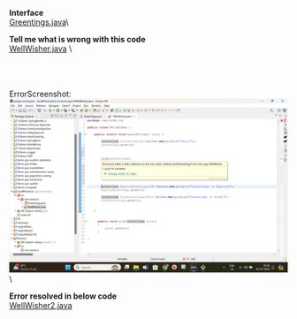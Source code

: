 **Interface**\
[Greentings.java](https://github.com/Rockycta/corejava2/blob/rocky/MyPractices/src/com/rocky/in/Greentings.java)\

**Tell me what is wrong with this code**\
[WellWisher.java](https://github.com/Rockycta/corejava2/blob/rocky/MyPractices/src/com/rocky/in/WellWisher.java)
\

\
\
\
ErrorScreenshot: 
![alt text](https://github.com/Rockycta/corejava2/blob/rocky/MyPractices/Screenshot%20(27).png)\
\

**Error resolved in below code**\
[WellWisher2.java](https://github.com/Rockycta/corejava2/blob/rocky/MyPractices/src/com/rocky/in/WellWisher2.java)
